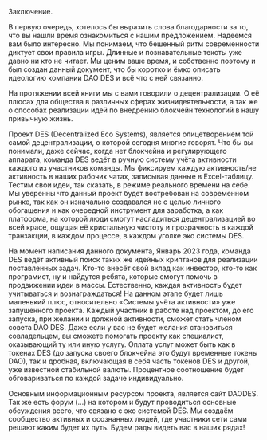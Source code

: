 Заключение.

В первую очередь, хотелось бы выразить слова благодарности за то, что вы нашли время ознакомиться с нашим предложением. Надеемся вам было интересно.
Мы понимаем, что бешенный ритм современности диктует свои правила игры. Длинные и познавательные тексты уже давно ни кто не читает. Мы ценим ваше время, и собственно поэтому и был создан данный документ, что бы коротко и ёмко описать идеологию компании DAO DES и всё что с ней связанно.

На протяжении всей книги мы с вами говорили о децентрализации. О её плюсах для общества в различных сферах жизнидеятельности, а так же о способах реализации идей по внедрению блокчейн технологий в нашу привычную жизнь. 

Проект DES (Decentralized Eco Systems), является олицетворением той самой децентрализации, о которой сегодня многие говорят. Что бы вы понимали, даже сейчас, когда нет блокчейна и регулирующего аппарата, команда DES ведёт в ручную систему учёта активности каждого из участников команды. Мы фиксируем каждую активность/не активность в наших рабочих чатах, записывая данные в Excel-таблицу. Тестим свои идеи, так сказать, в режиме реального времени на себе.
Мы уверенны что данный проект будет востребован на современном рынке, так как он изначально создавался не с целью личного обогащения и как очередной инструмент для заработка, а как платформа, на которой люди смогут насладиться децентрализацией во всей красе, ощущая её кристальную чистоту и прозрачность в каждой транзакции, в каждом процессе, в каждом уголке эко системы DES.

На момент написания данного документа, Январь 2023 года, команда DES ведёт активный поиск таких же идейных криптанов для реализации поставленных задач. Кто-то внесёт свой вклад как инвестор, кто-то как програмист, ну и найдутся ребята, которые смогут помочь в продвижении идеи в массы. Естественно, каждая активность будет учитываться и вознаграждаться! На данном этапе будет лишь маленький плюс, относительно «Системы учёта активности» уже запущенного проекта. Каждый участник в работе над проектом, до его запуска, при желании и должной активности, сможет стать членом совета DAO DES. Даже если у вас не будет желания становиться совладельцем, вы сможете помогать проекту как специалист, оказывающий ту или иную услугу. Оплата услуг может быть как в токенах DES (до запуска своего блокчейна это будут временные токены DAO), так и дробная, включающая в себя часть токенов DES и другой, уже известной стабильной валюты. Процентное соотношение будет обговариваться по каждой задаче индивидуально.

Основным информационным ресурсом проекта, является сайт DAODES. Так же есть форум (…) на котором и будут проводиться основные обсуждения всего, что связано с эко системой DES.
Мы создаём сообщество активных и осознанных людей, где участники сети сами решают каким будет их путь. Будем рады видеть вас в наших рядах!
